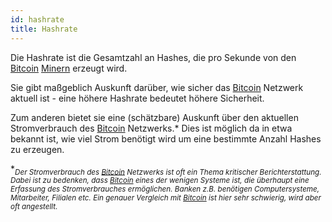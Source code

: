 ```yaml
---
id: hashrate
title: Hashrate
---
```


Die Hashrate ist die Gesamtzahl an Hashes, die pro Sekunde von den [Bitcoin](../b/bitcoin) [Minern](../m/mining) erzeugt wird.

Sie gibt maßgeblich Auskunft darüber, wie sicher das [Bitcoin](../b/bitcoin) Netzwerk aktuell ist - eine höhere Hashrate bedeutet höhere Sicherheit.

Zum anderen bietet sie eine (schätzbare) Auskunft über den aktuellen Stromverbrauch des [Bitcoin](../b/bitcoin) Netzwerks.\* Dies ist möglich da in etwa bekannt ist, wie viel Strom benötigt wird um eine bestimmte Anzahl Hashes zu erzeugen.

\*<sub>_Der Stromverbrauch des [Bitcoin](../b/bitcoin) Netzwerks ist oft ein Thema kritischer Berichterstattung. Dabei ist zu bedenken, dass [Bitcoin](../b/bitcoin) eines der wenigen Systeme ist, die überhaupt eine Erfassung des Stromverbrauches ermöglichen. Banken z.B. benötigen Computersysteme, Mitarbeiter, Filialen etc. Ein genauer Vergleich mit [Bitcoin](../b/bitcoin) ist hier sehr schwierig, wird aber oft angestellt._</sub>
